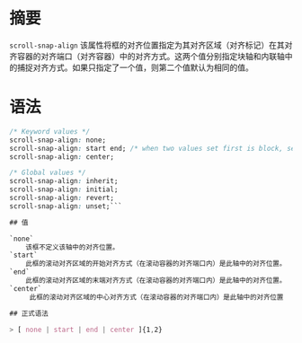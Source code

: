 # 摘要

`scroll-snap-align` 该属性将框的对齐位置指定为其对齐区域（对齐标记）在其对齐容器的对齐端口（对齐容器）中的对齐方式。这两个值分别指定块轴和内联轴中的捕捉对齐方式。如果只指定了一个值，则第二个值默认为相同的值。

# 语法

```css
/* Keyword values */
scroll-snap-align: none;
scroll-snap-align: start end; /* when two values set first is block, second inline */
scroll-snap-align: center;

/* Global values */
scroll-snap-align: inherit;
scroll-snap-align: initial;
scroll-snap-align: revert;
scroll-snap-align: unset;```

## 值

`none`
	该框不定义该轴中的对齐位置。
`start`
	此框的滚动对齐区域的开始对齐方式（在滚动容器的对齐端口内）是此轴中的对齐位置。
`end`
	此框的滚动对齐区域的末端对齐方式（在滚动容器的对齐端口内）是此轴中的对齐位置。
`center`
	 此框的滚动对齐区域的中心对齐方式（在滚动容器的对齐端口内）是此轴中的对齐位置

## 正式语法

> [ none | start | end | center ]{1,2}
